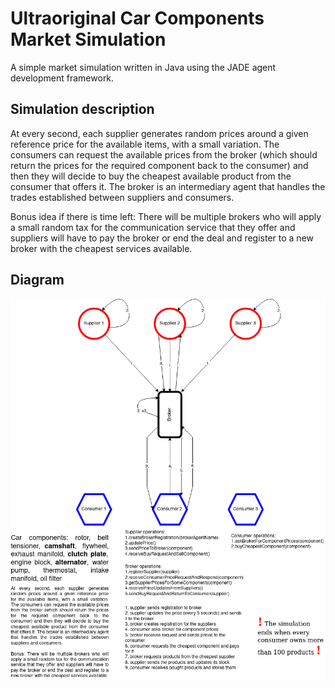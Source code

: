 # Ultraoriginal Car Components Market Simulation
A simple market simulation written in Java using the JADE agent development framework.

## Simulation description

At every second, each supplier generates random prices around a given reference price for the available items, with a small variation. The consumers can request the available prices from the broker (which should return the prices for the required component back to the consumer) and then they will decide to buy the cheapest available product from the consumer that offers it. The broker is an intermediary agent that handles the trades established between suppliers and consumers.

Bonus idea if there is time left: There will be multiple brokers who will apply a small random tax for the communication service that they offer and suppliers will have to pay the broker or end the deal and register to a new broker with the cheapest services available.

## Diagram

![System diagram](Diagrams/diagram.png)
